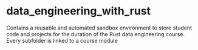 # data_engineering_with_rust
Contains a reusable and automated sandbox environment to store student code and projects for the duration of the Rust data engineering course.
Every subfolder is linked to a course module

